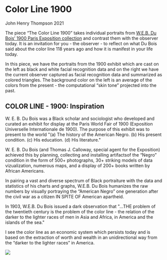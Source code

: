 # Color Line 1900

John Henry Thompson
2021

The piece “The Color Line 1900” takes individual portraits from
[W.E.B. Du Bois’ 1900 Paris Exposition collection](https://www.loc.gov/pictures/collection/anedub/)
and contrast them with the observer today. It is an invitation for you - the observer - to reflect on what Du Bois said about the color line 118 years ago and how it is manifest in your life today.

In this piece, we have the portraits from the 1900 exhibit which are cast on the left as black and white facial recognition data and on the right we have the current observer captured as facial recognition data and summarized as colored triangles. The background color on the left is an average of the colors from the present - the computational “skin tone” projected into the past.

## COLOR LINE - 1900: Inspiration

W. E. B. Du Bois was a Black scholar and sociologist who developed and curated an exhibit for display at the Paris World Fair of 1900 (Exposition Universelle Internationale de 1900). The purpose of this exhibit was to present to the world "(a) The history of the American Negro. (b) His present condition. (c) His education. (d) His literature."

W. E. B. Du Bois (and Thomas J. Calloway, special agent for the Exposition) achieved this by planning, collecting and installing artifactsof the “Negro” condition in the form of 500+ photographs, 30+ striking models of data vizualization, numerous maps, and a display of 200+ books written by African Americans.

In pairing a vast and diverse spectrum of Black portraiture with the data and statistics of his charts and graphs, W.E.B. Du Bois humanizes the raw numbers by visually portraying the “American Negro” one generation after the civil war as a citizen IN SPITE OF American apartheid.

In 1903, W.E.B. Du Bois issued a dark observation that "...THE problem of the twentieth century is the problem of the color line - the relation of the darker to the lighter races of men in Asia and Africa, in America and the islands of the sea."

I see the color line as an economic system which persists today and is based on the extraction of worth and wealth in an unidirectional way from the “darker to the lighter races” in America.

[![](https://jht1493.net/a1/skt/assets/mov/Colored-Portraits-2021/2022-01-01/IMG_0572-color-line.JPEG)](https://jht1493.net/a1/skt/assets/mov/Colored-Portraits-2021/2022-01-01/IMG_0572-color-line.JPEG)
